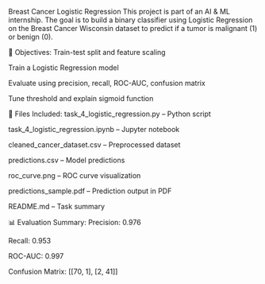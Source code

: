 Breast Cancer Logistic Regression
This project is part of an AI & ML internship. The goal is to build a binary classifier using Logistic Regression on the Breast Cancer Wisconsin dataset to predict if a tumor is malignant (1) or benign (0).

📌 Objectives:
Train-test split and feature scaling

Train a Logistic Regression model

Evaluate using precision, recall, ROC-AUC, confusion matrix

Tune threshold and explain sigmoid function

📁 Files Included:
task_4_logistic_regression.py – Python script

task_4_logistic_regression.ipynb – Jupyter notebook

cleaned_cancer_dataset.csv – Preprocessed dataset

predictions.csv – Model predictions

roc_curve.png – ROC curve visualization

predictions_sample.pdf – Prediction output in PDF

README.md – Task summary

📊 Evaluation Summary:
Precision: 0.976

Recall: 0.953

ROC-AUC: 0.997

Confusion Matrix: [[70, 1], [2, 41]]
